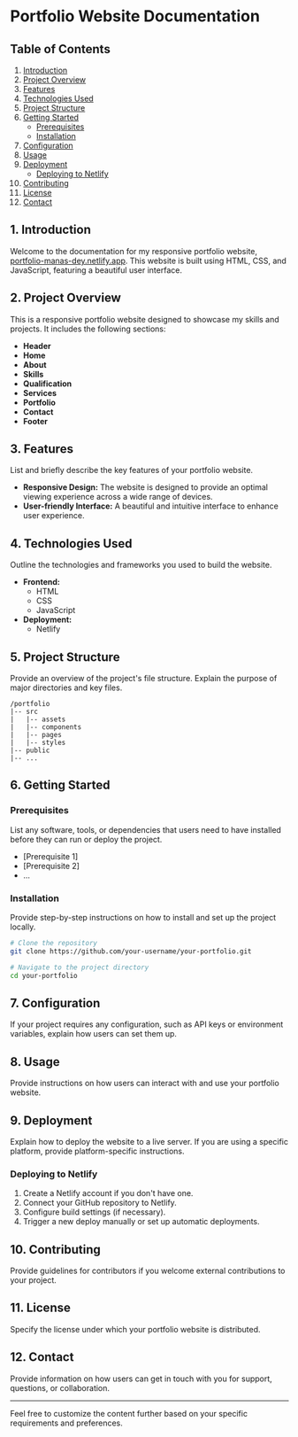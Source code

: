 # Portfolio Website Documentation

## Table of Contents

1. [Introduction](#introduction)
2. [Project Overview](#project-overview)
3. [Features](#features)
4. [Technologies Used](#technologies-used)
5. [Project Structure](#project-structure)
6. [Getting Started](#getting-started)
    - [Prerequisites](#prerequisites)
    - [Installation](#installation)
7. [Configuration](#configuration)
8. [Usage](#usage)
9. [Deployment](#deployment)
    - [Deploying to Netlify](#deploying-to-netlify)
10. [Contributing](#contributing)
11. [License](#license)
12. [Contact](#contact)

## 1. Introduction <a name="introduction"></a>

Welcome to the documentation for my responsive portfolio website, [portfolio-manas-dey.netlify.app](https://portfolio-manas-dey.netlify.app/). This website is built using HTML, CSS, and JavaScript, featuring a beautiful user interface.

## 2. Project Overview <a name="project-overview"></a>

This is a responsive portfolio website designed to showcase my skills and projects. It includes the following sections:

- **Header**
- **Home**
- **About**
- **Skills**
- **Qualification**
- **Services**
- **Portfolio**
- **Contact**
- **Footer**

## 3. Features <a name="features"></a>

List and briefly describe the key features of your portfolio website.

- **Responsive Design:** The website is designed to provide an optimal viewing experience across a wide range of devices.
- **User-friendly Interface:** A beautiful and intuitive interface to enhance user experience.

## 4. Technologies Used <a name="technologies-used"></a>

Outline the technologies and frameworks you used to build the website.

- **Frontend:**
  - HTML
  - CSS
  - JavaScript
- **Deployment:**
  - Netlify

## 5. Project Structure <a name="project-structure"></a>

Provide an overview of the project's file structure. Explain the purpose of major directories and key files.

```
/portfolio
|-- src
|   |-- assets
|   |-- components
|   |-- pages
|   |-- styles
|-- public
|-- ...
```

## 6. Getting Started <a name="getting-started"></a>

### Prerequisites <a name="prerequisites"></a>

List any software, tools, or dependencies that users need to have installed before they can run or deploy the project.

- [Prerequisite 1]
- [Prerequisite 2]
- ...

### Installation <a name="installation"></a>

Provide step-by-step instructions on how to install and set up the project locally.

```bash
# Clone the repository
git clone https://github.com/your-username/your-portfolio.git

# Navigate to the project directory
cd your-portfolio

```

## 7. Configuration <a name="configuration"></a>

If your project requires any configuration, such as API keys or environment variables, explain how users can set them up.

## 8. Usage <a name="usage"></a>

Provide instructions on how users can interact with and use your portfolio website.

## 9. Deployment <a name="deployment"></a>

Explain how to deploy the website to a live server. If you are using a specific platform, provide platform-specific instructions.

### Deploying to Netlify <a name="deploying-to-netlify"></a>

1. Create a Netlify account if you don't have one.
2. Connect your GitHub repository to Netlify.
3. Configure build settings (if necessary).
4. Trigger a new deploy manually or set up automatic deployments.

## 10. Contributing <a name="contributing"></a>

Provide guidelines for contributors if you welcome external contributions to your project.

## 11. License <a name="license"></a>

Specify the license under which your portfolio website is distributed.

## 12. Contact <a name="contact"></a>

Provide information on how users can get in touch with you for support, questions, or collaboration.

---

Feel free to customize the content further based on your specific requirements and preferences.
